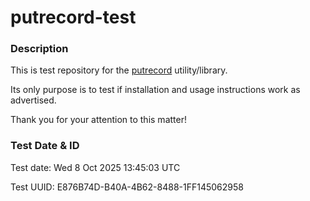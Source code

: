 # putrecord-test

### Description

This is test repository for the [putrecord](https://github.com/fry69/putrecord) utility/library.

Its only purpose is to test if installation and usage instructions work as advertised.

Thank you for your attention to this matter!

### Test Date & ID

Test date: Wed  8 Oct 2025 13:45:03 UTC

Test UUID: E876B74D-B40A-4B62-8488-1FF145062958
